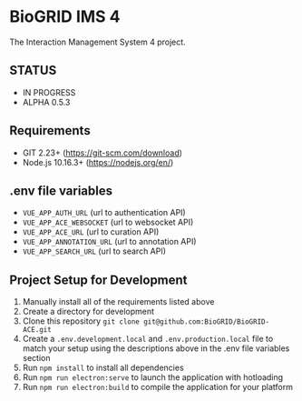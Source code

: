 # BioGRID IMS 4
The Interaction Management System 4 project.

## STATUS
* IN PROGRESS
* ALPHA 0.5.3

## Requirements
* GIT 2.23+ (https://git-scm.com/download)
* Node.js 10.16.3+ (https://nodejs.org/en/)

## .env file variables
+ `VUE_APP_AUTH_URL` (url to authentication API)
+ `VUE_APP_ACE_WEBSOCKET` (url to websocket API)
+ `VUE_APP_ACE_URL` (url to curation API)
+ `VUE_APP_ANNOTATION_URL` (url to annotation API)
+ `VUE_APP_SEARCH_URL` (url to search API)

## Project Setup for Development
1. Manually install all of the requirements listed above
2. Create a directory for development
3. Clone this repository `git clone git@github.com:BioGRID/BioGRID-ACE.git`
4. Create a `.env.development.local` and `.env.production.local` file to match your setup using the descriptions above in the .env file variables section
5. Run `npm install` to install all dependencies
6. Run `npm run electron:serve` to launch the application with hotloading
7. Run `npm run electron:build` to compile the application for your platform
